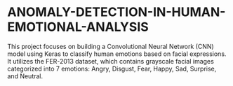# ANOMALY-DETECTION-IN-HUMAN-EMOTIONAL-ANALYSIS
This project focuses on building a Convolutional Neural Network (CNN) model using Keras to classify human emotions based on facial expressions. It utilizes the FER-2013 dataset, which contains grayscale facial images categorized into 7 emotions: Angry, Disgust, Fear, Happy, Sad, Surprise, and Neutral.
